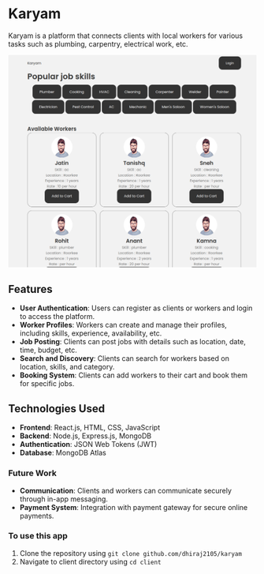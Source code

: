 # Karyam

Karyam is a platform that connects clients with local workers for various tasks such as plumbing, carpentry, electrical work, etc.

![Demo](./client/src/assets/k2.png)

## Features

- **User Authentication**: Users can register as clients or workers and login to access the platform.
- **Worker Profiles**: Workers can create and manage their profiles, including skills, experience, availability, etc.
- **Job Posting**: Clients can post jobs with details such as location, date, time, budget, etc.
- **Search and Discovery**: Clients can search for workers based on location, skills, and category.
- **Booking System**: Clients can add workers to their cart and book them for specific jobs.

## Technologies Used

- **Frontend**: React.js, HTML, CSS, JavaScript
- **Backend**: Node.js, Express.js, MongoDB
- **Authentication**: JSON Web Tokens (JWT)
- **Database**: MongoDB Atlas

### Future Work

- **Communication**: Clients and workers can communicate securely through in-app messaging.
- **Payment System**: Integration with payment gateway for secure online payments.

### To use this app

1. Clone the repository using
   `git clone github.com/dhiraj2105/karyam`
2. Navigate to client directory using
   `cd client`
